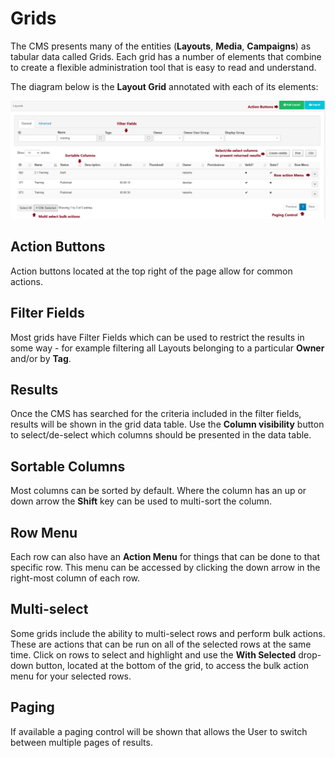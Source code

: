 <!--toc=tour-->

# Grids

The CMS presents many of the entities (**Layouts**, **Media**, **Campaigns**) as tabular data called Grids. Each grid has a number of elements that combine to create a flexible administration tool that is easy to read and understand.

The diagram below is the **Layout Grid** annotated with each of its elements:

![CMS Grids](img/tour_cms_grids.png)



## Action Buttons

Action buttons located at the top right of the page allow for common actions.

## Filter Fields

Most grids have Filter Fields which can be used to restrict the results in some way - for example filtering all Layouts belonging to a particular **Owner** and/or by **Tag**.

## Results

Once the CMS has searched for the criteria included in the filter fields, results will be shown in the grid data table. Use the **Column visibility** button to select/de-select which columns should be presented in the data table. 

## Sortable Columns

Most columns can be sorted by default. Where the column has an up or down arrow the **Shift** key can be used to multi-sort the column.

## Row Menu

Each row can also have an **Action Menu** for things that can be done to that specific row. This menu can be accessed by clicking the down arrow in the right-most column of each row.

## Multi-select

Some grids include the ability to multi-select rows and perform bulk actions. These are actions that can be run on all of the selected rows at the same time. Click on rows to select and highlight and use the **With Selected** drop-down button, located at the bottom of the grid, to access the bulk action menu for your selected rows.

## Paging

If available a paging control will be shown that allows the User to switch between multiple pages of results.